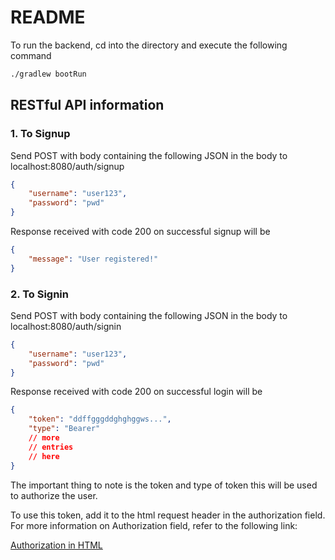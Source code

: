 # README

To run the backend, cd into the directory and execute the following command

```sh
./gradlew bootRun
```

## RESTful API information

### 1. To Signup

Send POST with body containing the following JSON in the body to localhost:8080/auth/signup

```json
{
	"username": "user123",
	"password": "pwd"
}
```

Response received with code 200 on successful signup will be

```json
{
	"message": "User registered!"
}
```

### 2. To Signin

Send POST with body containing the following JSON in the body to localhost:8080/auth/signin

```json
{
	"username": "user123",
	"password": "pwd"
}
```

Response received with code 200 on successful login will be

```json
{
	"token": "ddffgggddghghggws...",
	"type": "Bearer"
	// more
	// entries
	// here
}
```

The important thing to note is the token and type of token this will be used to authorize the user.

To use this token, add it to the html request header in the authorization field. For more information on Authorization field, refer to the following link:

[Authorization in HTML]("https://developer.mozilla.org/en-US/docs/Web/HTTP/Headers/Authorization#:~:text=The%20HTTP%20Authorization%20request%20header,and%20the%20WWW%2DAuthenticate%20header.")

